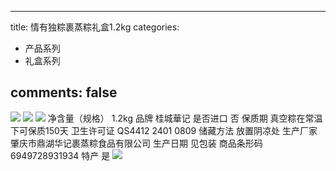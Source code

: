 
---
title: 情有独粽裹蒸粽礼盒1.2kg
categories:
- 产品系列
- 礼盒系列

comments: false
---

<img src="/css/images/lihe/6.jpg">
<img src="/css/images/lihe/7.jpg">
<img src="/css/images/lihe/8.jpg">
净含量（规格） 	1.2kg 	品牌 	桂城華记
是否进口 	否 	保质期 	真空粽在常温下可保质150天
卫生许可证 	QS4412 2401 0809 	储藏方法 	放置阴凉处
生产厂家 	肇庆市鼎湖华记裹蒸粽食品有限公司 	生产日期 	见包装
商品条形码 	6949728931934 	特产 	是

<img src="/css/images/lihe/9.jpg">
